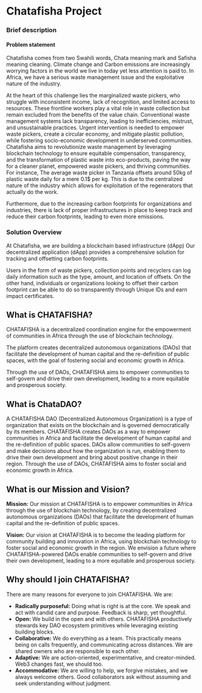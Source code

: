 # Chatafisha Project
### Brief description
#### Problem statement

Chatafisha comes from two Swahili words, Chata meaning mark and Safisha meaning cleaning. Climate change and Carbon emissions are increasingly worrying factors in the world we live in today yet less attention is paid to. In Africa, we have a serious waste management issue and the exploitative nature of the industry. 

 At the heart of this challenge lies the marginalized waste pickers, who struggle with inconsistent income, lack of recognition, and limited access to resources. These frontline workers play a vital role in waste collection but remain excluded from the benefits of the value chain. Conventional waste management systems lack transparency, leading to inefficiencies, mistrust, and unsustainable practices. Urgent intervention is needed to empower waste pickers, create a circular economy, and mitigate plastic pollution, while fostering socio-economic development in underserved communities. Chatafisha aims to revolutionize waste management by leveraging blockchain technology to ensure equitable compensation, transparency, and the transformation of plastic waste into eco-products, paving the way for a cleaner planet, empowered waste pickers, and thriving communities.  For instance, The average waste picker in Tanzania offsets around 50kg of plastic waste daily for a mere 0.1$ per kg. This is due to the centralized nature of the industry which allows for exploitation of the regenerators that actually do the work.

Furthermore, due to the increasing carbon footprints for organizations and industries, there is lack of proper infrastructures in place to keep track and reduce their carbon footprints, leading to even more emissions.


          
### Solution Overview

At Chatafisha, we are building a blockchain based infrastructure (dApp) Our decentralized application (dApp) provides a comprehensive solution for tracking and offsetting carbon footprints. 

Users in the form of waste pickers, collection points and recyclers can log daily information such as the type, amount, and location of offsets. On the other hand, individuals or organizations looking to offset their carbon footprint can be able to do so transparently through Unique IDs and earn impact certificates. 
<p align="center">
<!--   <img src="your_relative_path_here" width="350" title="hover text"> -->
</p>


## What is CHATAFISHA?

CHATAFISHA is a decentralized coordination engine for the empowerment of communities in Africa through the use of blockchain technology. 

The platform creates decentralized autonomous organizations (DAOs) that facilitate the development of human capital and the re-definition of public spaces, with the goal of fostering social and economic growth in Africa.

 Through the use of DAOs, CHATAFISHA aims to empower communities to self-govern and drive their own development, leading to a more equitable and prosperous society.

## What is ChataDAO?

A CHATAFISHA DAO (Decentralized Autonomous Organization) is a type of organization that exists on the blockchain and is governed democratically by its members. CHATAFISHA creates DAOs as a way to empower communities in Africa and facilitate the development of human capital and the re-definition of public spaces. DAOs allow communities to self-govern and make decisions about how the organization is run, enabling them to drive their own development and bring about positive change in their region. Through the use of DAOs, CHATAFISHA aims to foster social and economic growth in Africa.

## What is our Mission and Vision?

**Mission:**
Our mission at CHATAFISHA is to empower communities in Africa through the use of blockchain technology, by creating decentralized autonomous organizations (DAOs) that facilitate the development of human capital and the re-definition of public spaces.

**Vision:**
Our vision at CHATAFISHA is to become the leading platform for community building and innovation in Africa, using blockchain technology to foster social and economic growth in the region. We envision a future where CHATAFISHA-powered DAOs enable communities to self-govern and drive their own development, leading to a more equitable and prosperous society.

## **Why should I  join CHATAFISHA?**

There are many reasons for everyone to join CHATAFISHA. We are:

- **Radically purposeful:** Doing what is right is at the core. We speak and act with candid care and purpose. Feedback is sharp, yet thoughtful.
- **Open:** We build in the open and with others. CHATAFISHA productively stewards key DAO ecosystem primitives while leveraging existing building blocks.
- **Collaborative:** We do everything as a team. This practically means being on calls frequently, and communicating across distances. We are shared owners who are responsible to each other.
- **Adaptive:** We are action-oriented, experimentative, and creator-minded. Web3 changes fast, we should too.
- **Accommodative:** We are willing to help, we forgive mistakes, and we always welcome others. Good collaborators ask without assuming and seek understanding without judgment.

<!--
**chatafisha/Chatafisha** is a ✨ _special_ ✨ repository because its `README.md` (this file) appears on your GitHub profile.

Here are some ideas to get you started:

- 🔭 I’m currently working on ...
- 🌱 I’m currently learning ...
- 👯 I’m looking to collaborate on ...
- 🤔 I’m looking for help with ...
- 💬 Ask me about ...
- 📫 How to reach me: ...
- 😄 Pronouns: ...
- ⚡ Fun fact: ...
-->
